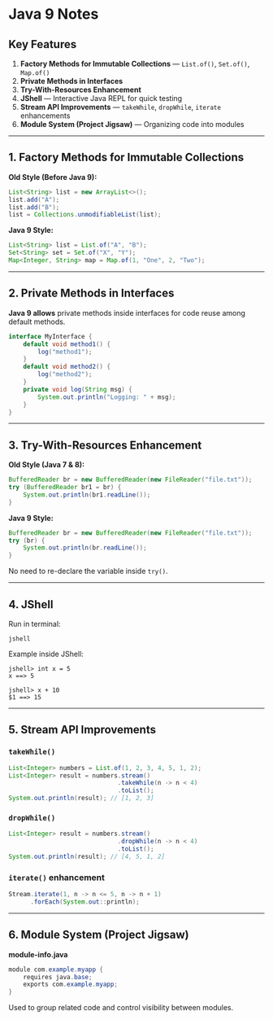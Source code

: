 # Java 9 Notes

## Key Features
1. **Factory Methods for Immutable Collections** — `List.of()`, `Set.of()`, `Map.of()`
2. **Private Methods in Interfaces**
3. **Try-With-Resources Enhancement**
4. **JShell** — Interactive Java REPL for quick testing
5. **Stream API Improvements** — `takeWhile`, `dropWhile`, `iterate` enhancements
6. **Module System (Project Jigsaw)** — Organizing code into modules

---

## 1. Factory Methods for Immutable Collections

**Old Style (Before Java 9):**
```java
List<String> list = new ArrayList<>();
list.add("A");
list.add("B");
list = Collections.unmodifiableList(list);
```

**Java 9 Style:**
```java
List<String> list = List.of("A", "B");
Set<String> set = Set.of("X", "Y");
Map<Integer, String> map = Map.of(1, "One", 2, "Two");
```

---

## 2. Private Methods in Interfaces

**Java 9 allows** private methods inside interfaces for code reuse among default methods.

```java
interface MyInterface {
    default void method1() {
        log("method1");
    }
    default void method2() {
        log("method2");
    }
    private void log(String msg) {
        System.out.println("Logging: " + msg);
    }
}
```

---

## 3. Try-With-Resources Enhancement

**Old Style (Java 7 & 8):**
```java
BufferedReader br = new BufferedReader(new FileReader("file.txt"));
try (BufferedReader br1 = br) {
    System.out.println(br1.readLine());
}
```

**Java 9 Style:**
```java
BufferedReader br = new BufferedReader(new FileReader("file.txt"));
try (br) {
    System.out.println(br.readLine());
}
```
No need to re-declare the variable inside `try()`.

---

## 4. JShell

Run in terminal:
```
jshell
```
Example inside JShell:
```
jshell> int x = 5
x ==> 5

jshell> x + 10
$1 ==> 15
```

---

## 5. Stream API Improvements

### `takeWhile()`
```java
List<Integer> numbers = List.of(1, 2, 3, 4, 5, 1, 2);
List<Integer> result = numbers.stream()
                              .takeWhile(n -> n < 4)
                              .toList();
System.out.println(result); // [1, 2, 3]
```

### `dropWhile()`
```java
List<Integer> result = numbers.stream()
                              .dropWhile(n -> n < 4)
                              .toList();
System.out.println(result); // [4, 5, 1, 2]
```

### `iterate()` enhancement
```java
Stream.iterate(1, n -> n <= 5, n -> n + 1)
      .forEach(System.out::println);
```

---

## 6. Module System (Project Jigsaw)

**module-info.java**
```java
module com.example.myapp {
    requires java.base;
    exports com.example.myapp;
}
```

Used to group related code and control visibility between modules.
